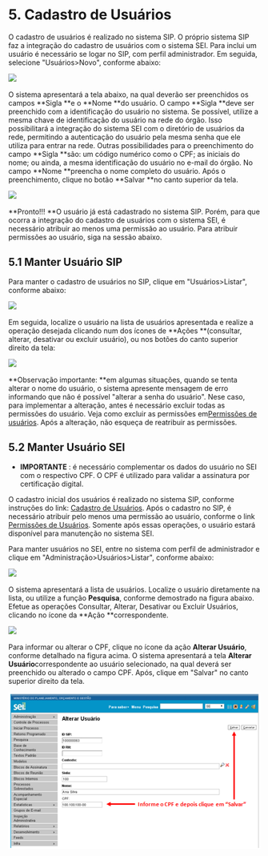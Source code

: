 # 5. Cadastro de Usuários

O cadastro de usuários é realizado no sistema SIP. O próprio sistema SIP faz a integração do cadastro de usuários com o sistema SEI. Para inclui um usuário é necessário se logar no SIP, com perfil administrador. Em seguida, selecione "Usuários&gt;Novo", conforme abaixo:

![](https://softwarepublico.gov.br/social/sei/manuais/manual-do-administrador/menu-incluir-usuario.png)

O sistema apresentará a tela abaixo, na qual deverão ser preenchidos os campos **Sigla **e o **Nome **do usuário. O campo **Sigla **deve ser preenchido com a identificação do usuário no sistema. Se possível, utilize a mesma chave de identificação do usuário na rede do órgão. Isso possibilitará a integração do sistema SEI com o diretório de usuários da rede, permitindo a autenticação do usuário pela mesma senha que ele utiliza para entrar na rede. Outras possibilidades para o preenchimento do campo **Sigla **são: um código numérico como o CPF; as iniciais do nome; ou ainda, a mesma identificação do usuário no e-mail do órgão. No campo **Nome **preencha o nome completo do usuário. Após o preenchimento, clique no botão **Salvar **no canto superior da tela.

![](https://softwarepublico.gov.br/social/sei/manuais/manual-do-administrador/menu-incluir-usuario.png)

**Pronto!!! **O usuário já está cadastrado no sistema SIP. Porém, para que ocorra a integração do cadastro de usuários com o sistema SEI, é necessário atribuir ao menos uma permissão ao usuário. Para atribuir permissões ao usuário, siga na sessão abaixo.

## 5.1 Manter Usuário SIP

Para manter o cadastro de usuários no SIP, clique em "Usuários&gt;Listar", conforme abaixo:

![](https://softwarepublico.gov.br/social/sei/manuais/manual-do-administrador/menu-listar-usuario.png)

Em seguida, localize o usuário na lista de usuários apresentada e realize a operação desejada clicando num dos ícones de **Ações **\(consultar, alterar, desativar ou excluir usuário\), ou nos botões do canto superior direito da tela:

![](https://softwarepublico.gov.br/social/sei/manuais/manual-do-administrador/tela-manter-usuario.png)

**Observação importante: **em algumas situações, quando se tenta alterar o nome do usuário, o sistema apresente mensagem de erro informando que não é possível "alterar a senha do usuário". Nese caso, para implementar a alteração, antes é necessário excluir todas as permissões do usuário. Veja como excluir as permissões em[Permissões de usuários](https://softwarepublico.gov.br/social/sei/manuais/manual-do-administrador/6.-permissoes-de-usuarios). Após a alteração, não esqueça de reatribuir as permissões.

## 5.2 Manter Usuário SEI

* **IMPORTANTE**
  : é necessário complementar os dados do usuário no SEI com o respectivo CPF. O CPF é utilizado para validar a assinatura por certificação digital.

O cadastro inicial dos usuários é realizado no sistema SIP, conforme instruções do link: [Cadastro de Usuários](https://softwarepublico.gov.br/social/sei/manuais/manual-do-administrador/5.-cadastro-de-usuarios). Após o cadastro no SIP, é necessário atribuir pelo menos uma permissão ao usuário, conforme o link [Permissões de Usuários](https://softwarepublico.gov.br/social/sei/manuais/manual-do-administrador/6.-permissoes-de-usuarios). Somente após essas operações, o usuário estará disponível para manutenção no sistema SEI.

Para manter usuários no SEI, entre no sistema com perfil de administrador e clique em "Administração&gt;Usuários&gt;Listar", conforme abaixo:

![](https://softwarepublico.gov.br/social/sei/manuais/manual-do-administrador/menu-listar-usuario-sei.png)

O sistema apresentará a lista de usuários. Localize o usuário diretamente na lista, ou utilize a função **Pesquisa**, conforme demostrado na figura abaixo. Efetue as operações Consultar, Alterar, Desativar ou Excluir Usuários, clicando no ícone da **Ação **correspondente.

![](https://softwarepublico.gov.br/social/sei/manuais/manual-do-administrador/tela-lista-usuarios.png)

Para informar ou alterar o CPF, clique no ícone da ação **Alterar Usuário**, conforme detalhado na figura acima. O sistema apresentará a tela **Alterar Usuário**correspondente ao usuário selecionado, na qual deverá ser preenchido ou alterado o campo CPF. Após, clique em "Salvar" no canto superior direito da tela.

![](/assets/import.png)

